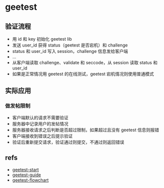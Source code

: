 # geetest

## 验证流程

- 用 id 和 key 初始化 geetest lib
- 发送 user_id 获得 status（geetest 是否宕机）和 challenge
- status 和 user_id 写入 session，challenge 信息发给客户端
- ...
- 从客户端读取 challenge、validate 和 seccode，从 session 读取 status 和 user_id
- 如果是正常情况用 geetest 的在线测试，geetest 宕机情况则使用普通模式

## 实际应用

### 做发帖限制

- 客户端默认的请求不需要验证
- 服务器中记录用户的发帖情况
- 服务器接收请求之后判断是否超过限制，如果超过且没有 geetest 信息则报错
- 客户端接收到错误之后提示验证
- 验证后重新提交请求，验证通过则提交，不通过则返回错误

## refs

- [geetest-start](https://docs.geetest.com/install/overview/start/)
- [geetest-guide](https://docs.geetest.com/install/overview/guide)
- [geetest-flowchart](https://docs.geetest.com/install/overview/flowchart)
